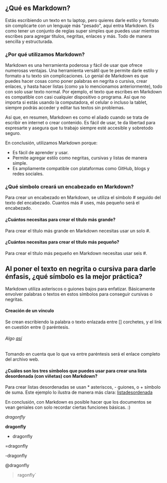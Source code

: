 ## ¿Qué es Markdown?

Estás escribiendo un texto en tu laptop, pero quieres darle estilo y formato sin complicarte con un lenguaje más "pesado", aquí entra Markdown. Es como tener un conjunto de reglas super simples que puedes usar mientras escribes para agregar títulos, negritas, enlaces y más. Todo de manera sencilla y estructurada.

### ¿Por qué utilizamos Markdown?
Markdown es una herramienta poderosa y fácil de usar que ofrece numerosas ventajas. Una herramienta versátil que te permite darle estilo y formato a tu texto sin complicaciones. Lo genial de Markdown es que puedes hacer cosas como poner palabras en negrita o cursiva, crear enlaces, y hasta hacer listas (como ya lo mencionamos anteriormente), todo con solo usar texto normal. Por ejemplo, el texto que escribes en Markdown es compatible con casi cualquier dispositivo o programa. Así que no importa si estás usando la computadora, el celular o incluso la tablet, siempre podrás acceder y editar tus textos sin problemas.

Así que, en resumen, Markdown es como el aliado cuando se trata de escribir en internet o crear contenido. Es fácil de usar, te da libertad para expresarte y asegura que tu trabajo siempre esté accesible y sobretodo seguro.

En conclusión, utilizamos Markdown porque:
- Es fácil de aprender y usar.
- Permite agregar estilo como negritas, cursivas y listas de manera simple.
- Es ampliamente compatible con plataformas como GitHub, blogs y redes sociales.

### ¿Qué simbolo creará un encabezado en Markdown?
Para crear un encabezado en Markdown, se utiliza el símbolo # seguido del texto del encabezado. Cuantos más # uses, más pequeño será el encabezado. 
#### ¿Cuántos necesitas para crear el título más grande?
Para crear el título más grande en Markdown necesitas usar un solo #.
#### ¿Cuántos necesitas para crear el título más pequeño?
Para crear el título más pequeño en Markdown necesitas usar seis #.

## Al poner el texto en negrita o cursiva para darle énfasis, ¿qué símbolo es la mejor práctica?
Markdown utiliza asteriscos o guiones bajos para enfatizar.
Básicamente envolver palabras o textos en estos símbolos para conseguir cursivas o negritas. 

#### Creación de un vínculo
Se crean escribiendo la palabra o texto enlazada entre [] corchetes, y el link en cuestión entre () paréntesis.

###### Algo [así](https://learn.microsoft.com/es-es/contribute/content/media/how-to-write-links/bookmark-link.png)
Tomando en cuenta que lo que va entre paréntesis será el enlace completo del archivo web.

#### ¿Cuáles son los tres símbolos que puedes usar para crear una lista desordenada (con viñetas) con Markdown?

Para crear listas desordenadas se usan * asteriscos, - guiones, o + símbolo de suma.
Este ejemplo lo ilustra de manera más clara: [listadesordenada](https://geekland.eu/wp-content/uploads/2019/04/listas-desordenadas.png)

En conclusión, con Markdown es posible hacer que los documentos se vean geniales con solo recordar ciertas funciones básicas. :)



*dragonfly*

**dragonfly**

* dragonfly

=dragonfly

-dragonfly

@dragonfly

>ragonfly`

   
